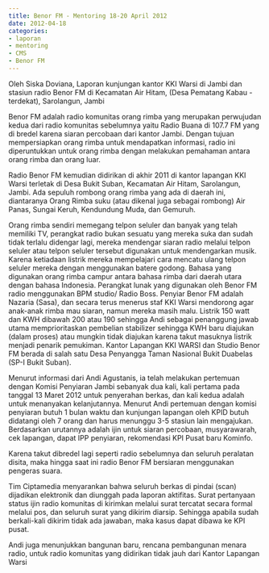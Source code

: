```yaml
---
title: Benor FM - Mentoring 18-20 April 2012
date: 2012-04-18
categories:
- laporan
- mentoring
- CMS
- Benor FM
---
```


Oleh Siska Doviana, Laporan kunjungan kantor KKI Warsi di Jambi dan stasiun radio Benor FM di Kecamatan Air Hitam, (Desa Pematang Kabau - terdekat), Sarolangun, Jambi

Benor FM adalah radio komunitas orang rimba yang merupakan perwujudan kedua dari radio komunitas sebelumnya yaitu Radio Buana di 107.7 FM yang di bredel karena siaran percobaan dari kantor Jambi. Dengan tujuan mempersiapkan orang rimba untuk mendapatkan informasi, radio ini diperuntukkan untuk orang rimba dengan melakukan pemahaman antara orang rimba dan orang luar.

Radio Benor FM kemudian didirikan di akhir 2011 di kantor lapangan KKI Warsi terletak di Desa Bukit Suban, Kecamatan Air Hitam, Sarolangun, Jambi. Ada sepuluh rombong orang rimba yang ada di daerah ini, diantaranya Orang Rimba suku (atau dikenal juga sebagai rombong) Air Panas, Sungai Keruh, Kendundung Muda, dan Gemuruh.

Orang rimba sendiri memegang telpon seluler dan banyak yang telah memiliki TV, perangkat radio bukan sesuatu yang mereka suka dan sudah tidak terlalu didengar lagi, mereka mendengar siaran radio melalui telpon seluler atau telpon seluler tersebut digunakan untuk mendengarkan musik. Karena ketiadaan listrik mereka mempelajari cara mencatu ulang telpon seluler mereka dengan menggunakan batere godong. Bahasa yang digunakan orang rimba campur antara bahasa rimba dari daerah utara dengan bahasa Indonesia. Perangkat lunak yang digunakan oleh Benor FM radio menggunakan BPM studio/ Radio Boss. Penyiar Benor FM adalah Nazaria (Sasa), dan secara terus menerus staf KKI Warsi mendorong agar anak-anak rimba mau siaran, namun mereka masih malu. Listrik 150 watt dan KWH dibawah 200 atau 190 sehingga Andi sebagai penanggung jawab utama memprioritaskan pembelian stabilizer sehingga KWH baru diajukan (dalam proses) atau mungkin tidak diajukan karena takut masuknya listrik menjadi penarik pemukiman. Kantor Lapangan KKI WARSI dan Studio Benor FM berada di salah satu Desa Penyangga Taman Nasional Bukit Duabelas (SP-I Bukit Suban).

Menurut informasi dari Andi Agustanis, ia telah melakukan pertemuan dengan Komisi Penyiaran Jambi sebanyak dua kali, kali pertama pada tanggal 13 Maret 2012 untuk penyerahan berkas, dan kali kedua adalah untuk menanyakan kelanjutannya. Menurut Andi pertemuan dengan komisi penyiaran butuh 1 bulan waktu dan kunjungan lapangan oleh KPID butuh didatangi oleh 7 orang dan harus menunggu 3-5 stasiun lain mengajukan. Berdasarkan urutannya adalah ijin untuk siaran percobaan, musyarawarah, cek lapangan, dapat IPP penyiaran, rekomendasi KPI Pusat baru Kominfo.

Karena takut dibredel lagi seperti radio sebelumnya dan seluruh peralatan disita, maka hingga saat ini radio Benor FM bersiaran menggunakan pengeras suara.

Tim Ciptamedia menyarankan bahwa seluruh berkas di pindai (scan) dijadikan elektronik dan diunggah pada laporan aktifitas. Surat pertanyaan status ijin radio komunitas di kirimkan melalui surat tercatat secara formal melalui pos, dan seluruh surat yang dikirim diarsip. Sehingga apabila sudah berkali-kali dikirim tidak ada jawaban, maka kasus dapat dibawa ke KPI pusat.

Andi juga menunjukkan bangunan baru, rencana pembangunan menara radio, untuk radio komunitas yang didirikan tidak jauh dari Kantor Lapangan Warsi
